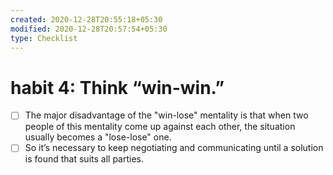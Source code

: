 ```yaml
---
created: 2020-12-28T20:55:18+05:30
modified: 2020-12-28T20:57:54+05:30
type: Checklist
---
```


# habit 4: Think “win-win.”

- [ ] The major disadvantage of the "win-lose" mentality is that when two people of this mentality come up against each other, the situation usually becomes a "lose-lose" one.
- [ ] So it’s necessary to keep negotiating and communicating until a solution is found that suits all parties.